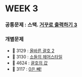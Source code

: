 # WEEK 3 
### 공통문제 : 스택. [거꾸로 출력하기 3](https://codeup.kr/problem.php?id=1402)

### 개별문제
- 🍊 3129 : [올바른 괄호 2](https://codeup.kr/problem.php?id=3129)
- 🍇 3130 : [소들의 헤어스타일](https://codeup.kr/problem.php?id=3130)
- 🥝 4624 : [괄호의 값](https://codeup.kr/problem.php?id=4624)
- 🍉 3117 : [0은 빼!](https://codeup.kr/problem.php?id=3117)
